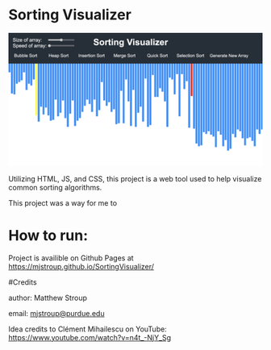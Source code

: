 # Sorting Visualizer

![Image](https://github.com/mjstroup/Images/blob/main/sorting.png)

Utilizing HTML, JS, and CSS, this project is a web tool used to help visualize common sorting algorithms.

This project was a way for me to 

# How to run:

Project is availible on Github Pages at https://mjstroup.github.io/SortingVisualizer/

#Credits

author: Matthew Stroup

email: mjstroup@purdue.edu

Idea credits to Clément Mihailescu on YouTube: https://www.youtube.com/watch?v=n4t_-NjY_Sg
